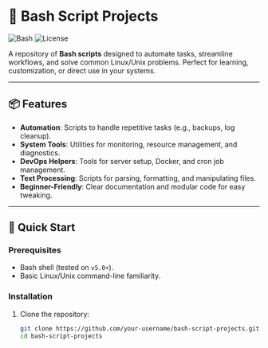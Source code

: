 # 🐧 Bash Script Projects

![Bash](https://img.shields.io/badge/Shell-Bash-%234EAA25?logo=gnu-bash&logoColor=white)
![License](https://img.shields.io/badge/License-MIT-%233DA639)

A repository of **Bash scripts** designed to automate tasks, streamline workflows, and solve common Linux/Unix problems. Perfect for learning, customization, or direct use in your systems.

---

## 📦 Features
- **Automation**: Scripts to handle repetitive tasks (e.g., backups, log cleanup).
- **System Tools**: Utilities for monitoring, resource management, and diagnostics.
- **DevOps Helpers**: Tools for server setup, Docker, and cron job management.
- **Text Processing**: Scripts for parsing, formatting, and manipulating files.
- **Beginner-Friendly**: Clear documentation and modular code for easy tweaking.

---

## 🚀 Quick Start

### **Prerequisites**
- Bash shell (tested on `v5.0+`).
- Basic Linux/Unix command-line familiarity.

### **Installation**
1. Clone the repository:
   ```bash
   git clone https://github.com/your-username/bash-script-projects.git
   cd bash-script-projects
